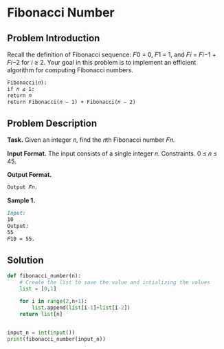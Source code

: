 # Fibonacci Number

## Problem Introduction

Recall the definition of Fibonacci sequence: 𝐹0 = 0, 𝐹1 = 1, and 𝐹𝑖 = 𝐹𝑖−1 + 𝐹𝑖−2 for
𝑖 ≥ 2. Your goal in this problem is to implement an efficient algorithm for computing
Fibonacci numbers.

```md
Fibonacci(𝑛):
if 𝑛 ≤ 1:
return 𝑛
return Fibonacci(𝑛 − 1) + Fibonacci(𝑛 − 2)
```

## Problem Description

**Task.**
Given an integer 𝑛, find the 𝑛th Fibonacci number 𝐹𝑛.

**Input Format.** The input consists of a single integer 𝑛.
Constraints. 0 ≤ 𝑛 ≤ 45.

**Output Format.**

```md
Output 𝐹𝑛.
```

**Sample 1.**

```md
Input:
10
Output:
55
𝐹10 = 55.
```

## Solution

```py
def fibonacci_number(n):
    # Create the list to save the value and intializing the values
    list = [0,1]

    for i in range(2,n+1):
        list.append(list[i-1]+list[i-2])
    return list[n]


input_n = int(input())
print(fibonacci_number(input_n))
```

